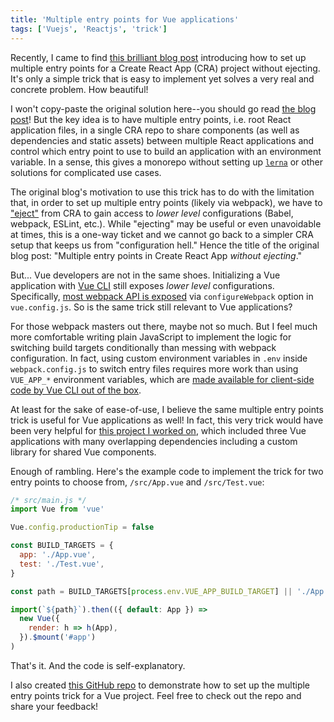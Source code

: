 ```yaml
---
title: 'Multiple entry points for Vue applications'
tags: ['Vuejs', 'Reactjs', 'trick']
---
```


Recently, I came to find [this brilliant blog post](https://blog.logrocket.com/multiple-entry-points-in-create-react-app-without-ejecting/) introducing how to set up multiple entry points for a Create React App (CRA) project without ejecting. It's only a simple trick that is easy to implement yet solves a very real and concrete problem. How beautiful!

I won't copy-paste the original solution here--you should go read [the blog post](https://blog.logrocket.com/multiple-entry-points-in-create-react-app-without-ejecting/)! But the key idea is to have multiple entry points, i.e. root React application files, in a single CRA repo to share components (as well as dependencies and static assets) between multiple React applications and control which entry point to use to build an application with an environment variable. In a sense, this gives a monorepo without setting up [`lerna`](https://lerna.js.org/) or other solutions for complicated use cases.

The original blog's motivation to use this trick has to do with the limitation that, in order to set up multiple entry points (likely via webpack), we have to ["eject"](https://create-react-app.dev/docs/available-scripts/#npm-run-eject) from CRA to gain access to _lower level_ configurations (Babel, webpack, ESLint, etc.). While "ejecting" may be useful or even unavoidable at times, this is a one-way ticket and we cannot go back to a simpler CRA setup that keeps us from "configuration hell." Hence the title of the original blog post: "Multiple entry points in Create React App _without ejecting_."

But... Vue developers are not in the same shoes. Initializing a Vue application with [Vue CLI](https://cli.vuejs.org/) still exposes _lower level_ configurations. Specifically, [most webpack API is exposed](https://cli.vuejs.org/guide/webpack.html#working-with-webpack) via `configureWebpack` option in `vue.config.js`. So is the same trick still relevant to Vue applications?

For those webpack masters out there, maybe not so much. But I feel much more comfortable writing plain JavaScript to implement the logic for switching build targets conditionally than messing with webpack configuration. In fact, using custom environment variables in `.env` inside `webpack.config.js` to switch entry files requires more work than using `VUE_APP_*` environment variables, which are [made available for client-side code by Vue CLI out of the box](https://cli.vuejs.org/guide/mode-and-env.html#using-env-variables-in-client-side-code).

At least for the sake of ease-of-use, I believe the same multiple entry points trick is useful for Vue applications as well! In fact, this very trick would have been very helpful for [this project I worked on](../my-first-major-project-has-shipped), which included three Vue applications with many overlapping dependencies including a custom library for shared Vue components.

Enough of rambling. Here's the example code to implement the trick for two entry points to choose from, `/src/App.vue` and `/src/Test.vue`:

```js
/* src/main.js */
import Vue from 'vue'

Vue.config.productionTip = false

const BUILD_TARGETS = {
  app: './App.vue',
  test: './Test.vue',
}

const path = BUILD_TARGETS[process.env.VUE_APP_BUILD_TARGET] || './App.vue'

import(`${path}`).then(({ default: App }) =>
  new Vue({
    render: h => h(App),
  }).$mount('#app')
)
```

That's it. And the code is self-explanatory.

I also created [this GitHub repo](https://github.com/bobaekang/vue-multiple-entry-points) to demonstrate how to set up the multiple entry points trick for a Vue project. Feel free to check out the repo and share your feedback!
